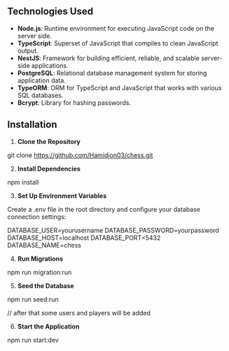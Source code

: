 ## Technologies Used

- **Node.js**: Runtime environment for executing JavaScript code on the server side.
- **TypeScript**: Superset of JavaScript that compiles to clean JavaScript output.
- **NestJS**: Framework for building efficient, reliable, and scalable server-side applications.
- **PostgreSQL**: Relational database management system for storing application data.
- **TypeORM**: ORM for TypeScript and JavaScript that works with various SQL databases.
- **Bcrypt**: Library for hashing passwords.


## Installation

1. **Clone the Repository**

git clone https://github.com/Hamidjon03/chess.git


2. **Install Dependencies**

npm install

3. **Set Up Environment Variables**

Create a .env file in the root directory and configure your database connection settings:

DATABASE_USER=yourusername
DATABASE_PASSWORD=yourpassword
DATABASE_HOST=localhost
DATABASE_PORT=5432
DATABASE_NAME=chess

4. **Run Migrations**

npm run migration:run

5. **Seed the Database**

npm run seed:run

// after that some users and players will be added

6. **Start the Application**

npm run start:dev

